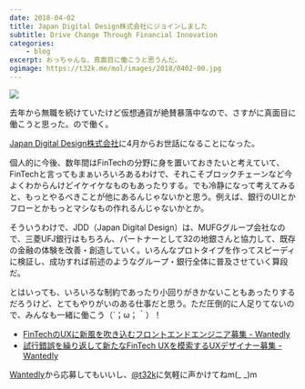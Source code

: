 ```yaml
---
date: 2018-04-02
title: Japan Digital Design株式会社にジョインしました
subtitle: Drive Change Through Financial Innovation
categories: 
    - blog
excerpt: おっちゃんな、真面目に働こうと思うんだ。
ogimage: https://t32k.me/mol/images/2018/0402-00.jpg
---
```


![](/mol/images/2018/0402-00.jpg)

去年から無職を続けていたけど仮想通貨が絶賛暴落中なので、さすがに真面目に働こうと思った。ので働く。

[Japan Digital Design株式会社](https://www.japan-d2.com/)に4月からお世話になることになった。

個人的に今後、数年間はFinTechの分野に身を置いておきたいと考えていて、FinTechと言ってもまぁいろいろあるわけで、それこそブロックチェーンなど今よくわからんけどイケイケなものもあったりする。でも冷静になって考えてみると、もっとやるべきことが他にあるんじゃないかと思う。例えば、銀行のUIとかフローとかもっとマシなもの作れるんじゃないかとか。

そういうわけで、JDD（Japan Digital Design）は、MUFGグループ会社なので、三菱UFJ銀行はもちろん、パートナーとして32の地銀さんと協力して、既存の金融の体験を改善・創造していく。いろんなプロトタイプを作ってスピーディに検証し、成功すれば前述のようなグループ・銀行全体に普及させていく算段だ。

とはいっても、いろいろな制約であったり小回りがきかないこともあったりするだろうけど、とてもやりがいのある仕事だと思う。ただ圧倒的に人足りてないので、みんなも一緒に働こう（´；ω；｀）！

- [FinTechのUXに新風を吹き込むフロントエンドエンジニア募集 \- Wantedly](https://www.wantedly.com/projects/190901)
- [試行錯誤を繰り返して新たなFinTech UXを模索するUXデザイナー募集 \- Wantedly](https://www.wantedly.com/projects/191608)

[Wantedly](https://www.wantedly.com/companies/japan-d2)から応募してもいいし、[@t32k](https://twitter.com/t32k)に気軽に声かけてねm(_ _)m


